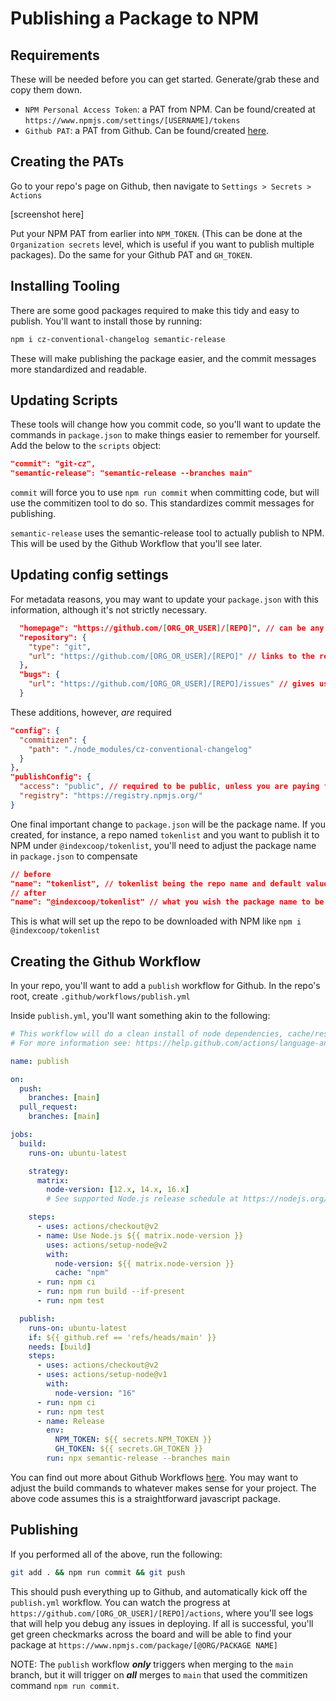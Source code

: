 # Publishing a Package to NPM

## Requirements

These will be needed before you can get started. Generate/grab these and copy them down.

- `NPM Personal Access Token`: a PAT from NPM. Can be found/created at `https://www.npmjs.com/settings/[USERNAME]/tokens`
- `Github PAT`: a PAT from Github. Can be found/created [here](https://github.com/settings/tokens).

## Creating the PATs

Go to your repo's page on Github, then navigate to `Settings > Secrets > Actions`

[screenshot here]

Put your NPM PAT from earlier into `NPM_TOKEN`. (This can be done at the `Organization secrets` level, which is useful if you want to publish multiple packages). Do the same for your Github PAT and `GH_TOKEN`.

## Installing Tooling

There are some good packages required to make this tidy and easy to publish. You'll want to install those by running:

```bash
npm i cz-conventional-changelog semantic-release
```

These will make publishing the package easier, and the commit messages more standardized and readable.

## Updating Scripts

These tools will change how you commit code, so you'll want to update the commands in `package.json` to make things easier to remember for yourself. Add the below to the `scripts` object:

```json
"commit": "git-cz",
"semantic-release": "semantic-release --branches main"
```

`commit` will force you to use `npm run commit` when committing code, but will use the commitizen tool to do so. This standardizes commit messages for publishing.

`semantic-release` uses the semantic-release tool to actually publish to NPM. This will be used by the Github Workflow that you'll see later.

## Updating config settings

For metadata reasons, you may want to update your `package.json` with this information, although it's not strictly necessary.

```json
  "homepage": "https://github.com/[ORG_OR_USER]/[REPO]", // can be any homepage
  "repository": {
    "type": "git",
    "url": "https://github.com/[ORG_OR_USER]/[REPO]" // links to the repo on NPM
  },
  "bugs": {
    "url": "https://github.com/[ORG_OR_USER]/[REPO]/issues" // gives users of the package a place to log bugs
  }
```

These additions, however, _are_ required

```json
"config": {
  "commitizen": {
    "path": "./node_modules/cz-conventional-changelog"
  }
},
"publishConfig": {
  "access": "public", // required to be public, unless you are paying for NPM private packages
  "registry": "https://registry.npmjs.org/"
}
```

One final important change to `package.json` will be the package name. If you created, for instance, a repo named `tokenlist` and you want to publish it to NPM under `@indexcoop/tokenlist`, you'll need to adjust the package name in `package.json` to compensate

```json
// before
"name": "tokenlist", // tokenlist being the repo name and default value
// after
"name": "@indexcoop/tokenlist" // what you wish the package name to be
```

This is what will set up the repo to be downloaded with NPM like `npm i @indexcoop/tokenlist`

## Creating the Github Workflow

In your repo, you'll want to add a `publish` workflow for Github. In the repo's root, create `.github/workflows/publish.yml`

Inside `publish.yml`, you'll want something akin to the following:

```yml
# This workflow will do a clean install of node dependencies, cache/restore them, build the source code and run tests across different versions of node
# For more information see: https://help.github.com/actions/language-and-framework-guides/using-nodejs-with-github-actions

name: publish

on:
  push:
    branches: [main]
  pull_request:
    branches: [main]

jobs:
  build:
    runs-on: ubuntu-latest

    strategy:
      matrix:
        node-version: [12.x, 14.x, 16.x]
        # See supported Node.js release schedule at https://nodejs.org/en/about/releases/

    steps:
      - uses: actions/checkout@v2
      - name: Use Node.js ${{ matrix.node-version }}
        uses: actions/setup-node@v2
        with:
          node-version: ${{ matrix.node-version }}
          cache: "npm"
      - run: npm ci
      - run: npm run build --if-present
      - run: npm test

  publish:
    runs-on: ubuntu-latest
    if: ${{ github.ref == 'refs/heads/main' }}
    needs: [build]
    steps:
      - uses: actions/checkout@v2
      - uses: actions/setup-node@v1
        with:
          node-version: "16"
      - run: npm ci
      - run: npm test
      - name: Release
        env:
          NPM_TOKEN: ${{ secrets.NPM_TOKEN }}
          GH_TOKEN: ${{ secrets.GH_TOKEN }}
        run: npx semantic-release --branches main
```

You can find out more about Github Workflows [here](https://docs.github.com/en/actions/using-workflows). You may want to adjust the build commands to whatever makes sense for your project. The above code assumes this is a straightforward javascript package.

## Publishing

If you performed all of the above, run the following:

```bash
git add . && npm run commit && git push
```

This should push everything up to Github, and automatically kick off the `publish.yml` workflow. You can watch the progress at `https://github.com/[ORG_OR_USER]/[REPO]/actions`, where you'll see logs that will help you debug any issues in deploying. If all is successful, you'll get green checkmarks across the board and will be able to find your package at `https://www.npmjs.com/package/[@ORG/PACKAGE NAME]`

NOTE: The `publish` workflow **_only_** triggers when merging to the `main` branch, but it will trigger on **_all_** merges to `main` that used the commitizen command `npm run commit`.
